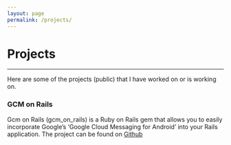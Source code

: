 ```yaml
---
layout: page
permalink: /projects/
---
```


# Projects
------------------

Here are some of the projects (public) that I have worked on or is working on. 

### GCM on Rails

Gcm on Rails (gcm_on_rails) is a Ruby on Rails gem that allows you to easily incorporate Google’s ‘Google Cloud Messaging for Android’ 
into your Rails application. The project can be found on [Github](https://github.com/dondeng/gcm_on_rails)